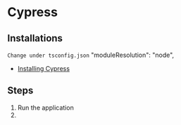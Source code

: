 # Cypress

## Installations
`Change under tsconfig.json`
"moduleResolution": "node", 

- [Installing Cypress](https://docs.cypress.io/guides/getting-started/installing-cypress)

## Steps
1. Run the application
2. 